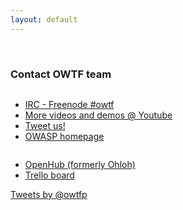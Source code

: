 ```yaml
---
layout: default
---
```

<div class='row'><br>
<div class='ten columns offset-by-one'>
  <h3>Contact <b>OWTF</b> team</h3>
</div>
<div class='row'>
  <div class='four columns offset-by-two'>
    <ul>
      <li>
        <a href='http://webchat.freenode.net/?randomnick=1&channels=%23owtf&prompt=1&uio=MTE9MjM20f' target='_blank'>IRC - Freenode #owtf</a>
      </li>
      <li>
        <a href='https://www.youtube.com/user/owtfproject' target='_blank'>More videos and demos @ Youtube</a>
      </li>
      <li>
        <a href='https://www.twitter.com/owtfp' target='_blank'>Tweet us!</a>
      </li>
      <li><a href='http://owtf.org/' target='_blank'>OWASP homepage</a>
      </li>
    </ul>
  </div>
  <div class='four columns'>
    <ul>
      <li>
        <a href='http://www.openhub.net/p/owasp-owtf' target='_blank'>OpenHub (formerly Ohloh)</a>
      </li>
      <li>
        <a href='https://trello.com/owtf' target='_blank'>Trello board</a>
        </li>
    </ul>
  </div>
</div>
<div class="row">
   <div class="four columns offset-by-one">
        <div class="primary-content">
            <a class="twitter-timeline" data-dnt="true" href="https://twitter.com/owtfp" data-widget-id="350541542139772928">Tweets by @owtfp</a>
            <script>!function(d,s,id){var js,fjs=d.getElementsByTagName(s)[0],p=/^http:/.test(d.location)?'http':'https';if(!d.getElementById(id)){js=d.createElement(s);js.id=id;js.src=p+"://platform.twitter.com/widgets.js";fjs.parentNode.insertBefore(js,fjs);}}(document,"script","twitter-wjs");</script>
        </div>
    </div>
    <div class="four columns offset-by-two">
        <script type="text/javascript" src="http://www.openhub.net/p/641459/widgets/project_factoids_stats.js"></script>
    </div>
</div>
</div>

